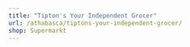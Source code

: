 ```yaml
---
title: "Tipton's Your Independent Grocer"
url: /athabasca/tiptons-your-independent-grocer/
shop: Supermarkt
---
```

